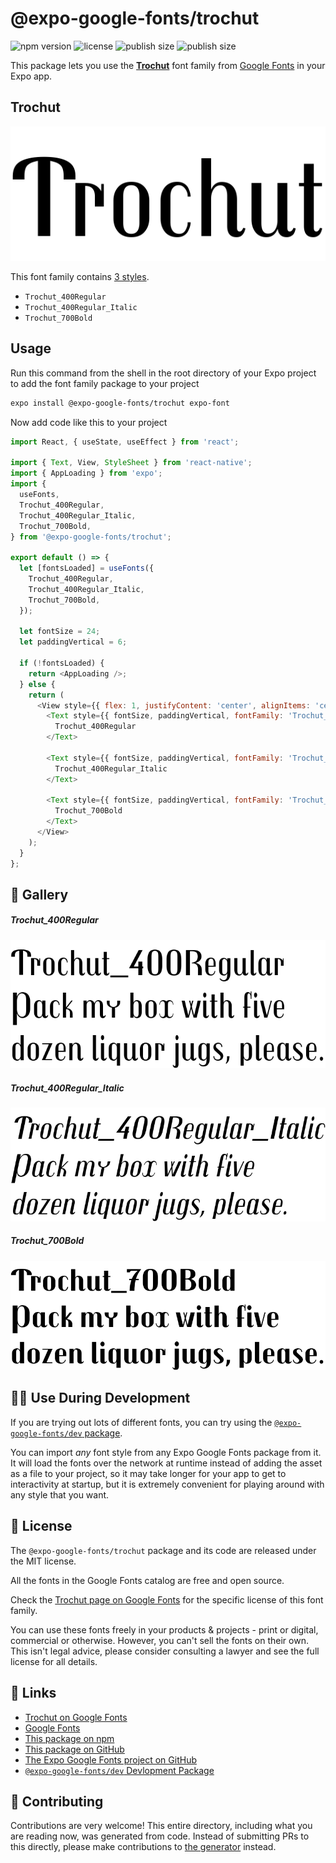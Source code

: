 # @expo-google-fonts/trochut

![npm version](https://flat.badgen.net/npm/v/@expo-google-fonts/trochut)
![license](https://flat.badgen.net/github/license/expo/google-fonts)
![publish size](https://flat.badgen.net/packagephobia/install/@expo-google-fonts/trochut)
![publish size](https://flat.badgen.net/packagephobia/publish/@expo-google-fonts/trochut)

This package lets you use the [**Trochut**](https://fonts.google.com/specimen/Trochut) font family from [Google Fonts](https://fonts.google.com/) in your Expo app.

## Trochut

![Trochut](./font-family.png)

This font family contains [3 styles](#-gallery).

- `Trochut_400Regular`
- `Trochut_400Regular_Italic`
- `Trochut_700Bold`

## Usage

Run this command from the shell in the root directory of your Expo project to add the font family package to your project
```sh
expo install @expo-google-fonts/trochut expo-font
```

Now add code like this to your project
```js
import React, { useState, useEffect } from 'react';

import { Text, View, StyleSheet } from 'react-native';
import { AppLoading } from 'expo';
import {
  useFonts,
  Trochut_400Regular,
  Trochut_400Regular_Italic,
  Trochut_700Bold,
} from '@expo-google-fonts/trochut';

export default () => {
  let [fontsLoaded] = useFonts({
    Trochut_400Regular,
    Trochut_400Regular_Italic,
    Trochut_700Bold,
  });

  let fontSize = 24;
  let paddingVertical = 6;

  if (!fontsLoaded) {
    return <AppLoading />;
  } else {
    return (
      <View style={{ flex: 1, justifyContent: 'center', alignItems: 'center' }}>
        <Text style={{ fontSize, paddingVertical, fontFamily: 'Trochut_400Regular' }}>
          Trochut_400Regular
        </Text>

        <Text style={{ fontSize, paddingVertical, fontFamily: 'Trochut_400Regular_Italic' }}>
          Trochut_400Regular_Italic
        </Text>

        <Text style={{ fontSize, paddingVertical, fontFamily: 'Trochut_700Bold' }}>
          Trochut_700Bold
        </Text>
      </View>
    );
  }
};

```

## 🔡 Gallery

##### Trochut_400Regular
![Trochut_400Regular](./Trochut_400Regular.ttf.png)

##### Trochut_400Regular_Italic
![Trochut_400Regular_Italic](./Trochut_400Regular_Italic.ttf.png)

##### Trochut_700Bold
![Trochut_700Bold](./Trochut_700Bold.ttf.png)


## 👩‍💻 Use During Development

If you are trying out lots of different fonts, you can try using the [`@expo-google-fonts/dev` package](https://github.com/expo/google-fonts/tree/master/font-packages/dev#readme).

You can import *any* font style from any Expo Google Fonts package from it. It will load the fonts
over the network at runtime instead of adding the asset as a file to your project, so it may take longer
for your app to get to interactivity at startup, but it is extremely convenient
for playing around with any style that you want.

## 📖 License

The `@expo-google-fonts/trochut` package and its code are released under the MIT license.

All the fonts in the Google Fonts catalog are free and open source.

Check the [Trochut page on Google Fonts](https://fonts.google.com/specimen/Trochut) for the specific license of this font family.

You can use these fonts freely in your products & projects - print or digital, commercial or otherwise. However, you can't sell the fonts on their own. This isn't legal advice, please consider consulting a lawyer and see the full license for all details.

## 🔗 Links

- [Trochut on Google Fonts](https://fonts.google.com/specimen/Trochut)
- [Google Fonts](https://fonts.google.com/)
- [This package on npm](https://www.npmjs.com/package/@expo-google-fonts/trochut)
- [This package on GitHub](https://github.com/expo/google-fonts/tree/master/font-packages/trochut)
- [The Expo Google Fonts project on GitHub](https://github.com/expo/google-fonts)
- [`@expo-google-fonts/dev` Devlopment Package](https://github.com/expo/google-fonts/tree/master/font-packages/dev)

## 🤝 Contributing

Contributions are very welcome! This entire directory, including what you are reading now, was generated from code. Instead of submitting PRs to this directly, please make contributions to [the generator](https://github.com/expo/google-fonts/tree/master/packages/generator) instead.

